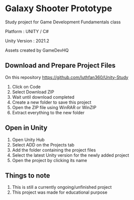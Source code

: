 # Galaxy Shooter Prototype
Study project for Game Development Fundamentals class

Platform : UNITY / C#

Unity Version : 2021.2

Assets created by GameDevHQ

## Download and Prepare Project Files
On this repository https://github.com/luthfan360/Unity-Study
1. Click on Code
2. Select Download ZIP
3. Wait until download completed
4. Create a new folder to save this project
4. Open the ZIP file using WinRAR or WinZIP
5. Extract everything to the new folder

## Open in Unity
1. Open Unity Hub
2. Select ADD on the Projects tab
3. Add the folder containing the project files
4. Select the latest Unity version for the newly added project
5. Open the project by clicking its name

## Things to note
1. This is still a currently ongoing/unfinished project
2. This project was made for educational purpose
